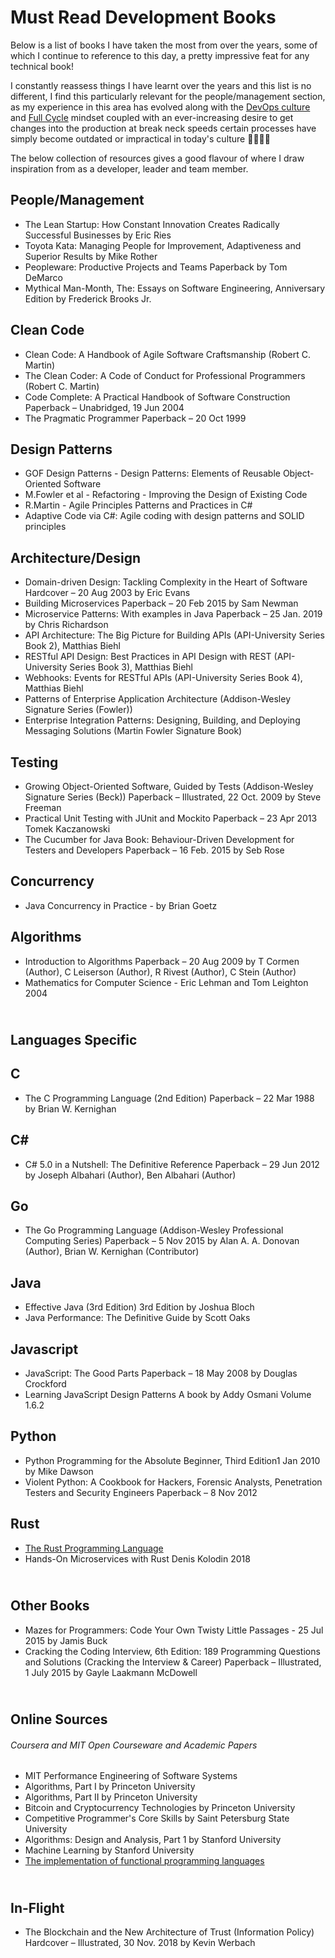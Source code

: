 # Must Read Development Books

 Below is a list of books I have taken the most from over the years, some of which I continue to reference to this day, a pretty impressive feat for any technical book!

I constantly reassess things I have learnt over the years and this list is no different, I find this particularly relevant for the people/management section, as my experience in this area has evolved along with the [DevOps culture](https://martinfowler.com/bliki/DevOpsCulture.html) and [Full Cycle](https://netflixtechblog.com/full-cycle-developers-at-netflix-a08c31f83249) mindset coupled with an ever-increasing desire to get changes into the production at break neck speeds certain processes have simply become outdated or impractical in today's culture 🚀🚀🚢😲  

The below collection of resources gives a good flavour of where I draw inspiration from as a developer, leader and team member.

People/Management
----------------------------------

* The Lean Startup: How Constant Innovation Creates Radically Successful Businesses by Eric Ries 
* Toyota Kata: Managing People for Improvement, Adaptiveness and Superior Results by Mike Rother
* Peopleware: Productive Projects and Teams Paperback by Tom DeMarco
* Mythical Man-Month, The: Essays on Software Engineering, Anniversary Edition by Frederick Brooks Jr.

Clean Code
----------------------------------

* Clean Code: A Handbook of Agile Software Craftsmanship (Robert C. Martin)
* The Clean Coder: A Code of Conduct for Professional Programmers (Robert C. Martin)
* Code Complete: A Practical Handbook of Software Construction Paperback – Unabridged, 19 Jun 2004
* The Pragmatic Programmer Paperback – 20 Oct 1999


Design Patterns
----------------------------------

* GOF Design Patterns - Design Patterns: Elements of Reusable Object-Oriented Software
* M.Fowler et al - Refactoring - Improving the Design of Existing Code
* R.Martin - Agile Principles Patterns and Practices in C#
* Adaptive Code via C#: Agile coding with design patterns and SOLID principles


Architecture/Design
----------------------------------

* Domain-driven Design: Tackling Complexity in the Heart of Software Hardcover – 20 Aug 2003 by Eric Evans
* Building Microservices Paperback – 20 Feb 2015 by Sam Newman
* Microservice Patterns: With examples in Java Paperback – 25 Jan. 2019 by Chris Richardson
* API Architecture: The Big Picture for Building APIs (API-University Series Book 2), Matthias Biehl
* RESTful API Design: Best Practices in API Design with REST (API-University Series Book 3), Matthias Biehl
* Webhooks: Events for RESTful APIs (API-University Series Book 4), Matthias Biehl
* Patterns of Enterprise Application Architecture (Addison-Wesley Signature Series (Fowler))
* Enterprise Integration Patterns: Designing, Building, and Deploying Messaging Solutions (Martin Fowler Signature Book)


Testing
----------------------------------

* Growing Object-Oriented Software, Guided by Tests (Addison-Wesley Signature Series (Beck)) Paperback – Illustrated, 22 Oct. 2009 by Steve Freeman
* Practical Unit Testing with JUnit and Mockito Paperback – 23 Apr 2013 Tomek Kaczanowski
* The Cucumber for Java Book: Behaviour-Driven Development for Testers and Developers Paperback – 16 Feb. 2015 by Seb Rose

Concurrency
----------------------------------

* Java Concurrency in Practice - by Brian Goetz

Algorithms
----------------------------------

* Introduction to Algorithms Paperback – 20 Aug 2009 by T Cormen (Author), C Leiserson (Author), R Rivest (Author), C Stein (Author)
* Mathematics for Computer Science - Eric Lehman and Tom Leighton 2004

<br /> Languages Specific
----------------------------------

C
----------------------------------

* The C Programming Language (2nd Edition) Paperback – 22 Mar 1988 by Brian W. Kernighan

C#
----------------------------------

* C# 5.0 in a Nutshell: The Definitive Reference Paperback – 29 Jun 2012 by Joseph Albahari  (Author), Ben Albahari (Author)

Go
----------------------------------

* The Go Programming Language (Addison-Wesley Professional Computing Series) Paperback – 5 Nov 2015 by Alan A. A. Donovan (Author), Brian W. Kernighan (Contributor)

Java
----------------------------------

* Effective Java (3rd Edition) 3rd Edition by Joshua Bloch
* Java Performance: The Definitive Guide by Scott Oaks

Javascript
----------------------------------

* JavaScript: The Good Parts Paperback – 18 May 2008 by Douglas Crockford
* Learning JavaScript Design Patterns A book by Addy Osmani Volume 1.6.2

Python
----------------------------------

* Python Programming for the Absolute Beginner, Third Edition1 Jan 2010 by Mike Dawson
* Violent Python: A Cookbook for Hackers, Forensic Analysts, Penetration Testers and Security Engineers Paperback – 8 Nov 2012

Rust
----------------------------------

* [The Rust Programming Language](https://doc.rust-lang.org/book/)
* Hands-On Microservices with Rust Denis Kolodin 2018

<br /> Other Books
----------------------------------
* Mazes for Programmers: Code Your Own Twisty Little Passages - 25 Jul 2015 by Jamis Buck
* Cracking the Coding Interview, 6th Edition: 189 Programming Questions and Solutions (Cracking the Interview & Career) Paperback – Illustrated, 1 July 2015 by Gayle Laakmann McDowell

<br /> Online Sources
----------------------------------
###### Coursera and MIT Open Courseware and Academic Papers
* MIT Performance Engineering of Software Systems
* Algorithms, Part I by Princeton University
* Algorithms, Part II by Princeton University
* Bitcoin and Cryptocurrency Technologies by Princeton University
* Competitive Programmer's Core Skills by Saint Petersburg State University
* Algorithms: Design and Analysis, Part 1 by Stanford University
* Machine Learning by Stanford University
* [The implementation of functional programming languages](https://www.microsoft.com/en-us/research/publication/the-implementation-of-functional-programming-languages/)

<br /> In-Flight
----------------------------------
* The Blockchain and the New Architecture of Trust (Information Policy) Hardcover – Illustrated, 30 Nov. 2018 by Kevin Werbach